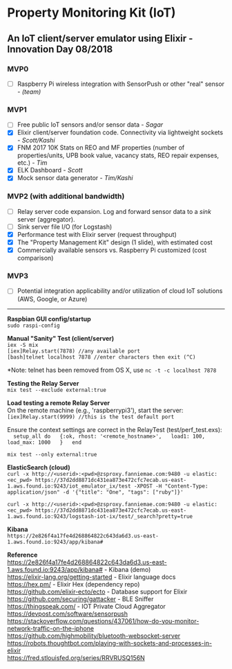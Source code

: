 # Property Monitoring Kit (IoT)
  An IoT client/server emulator using Elixir - Innovation Day 08/2018
---
### MVP0 
- [ ] Raspberry Pi wireless integration with SensorPush or other "real" sensor - *(team)*

### MVP1 
- [ ] Free public IoT sensors and/or sensor data - *Sagar*
- [x] Elixir client/server foundation code.  Connectivity via lightweight sockets - *Scott/Kashi*
- [x] FNM 2017 10K Stats on REO and MF properties (number of properties/units, UPB book value, vacancy stats, REO repair expenses, etc.) - *Tim*
- [x] ELK Dashboard - *Scott*
- [x] Mock sensor data generator - *Tim/Kashi* 

### MVP2 (with additional bandwidth)
- [ ] Relay server code expansion. Log and forward sensor data to a *sink* server (aggregator).  
- [ ] Sink server file I/O (for Logstash)
- [x] Performance test with Elixir server (request throughput)
- [x] The "Property Management Kit" design (1 slide), with estimated cost 
- [x] Commercially available sensors vs. Raspberry Pi customized (cost comparison)

### MVP3
- [ ] Potential integration applicability and/or utilization of cloud IoT solutions (AWS, Google, or Azure)

---
**Raspbian GUI config/startup**  
`sudo raspi-config`  

**Manual "Sanity" Test (client/server)**  
`iex -S mix`  
`[iex]Relay.start(7878) //any available port`  
`[bash]telnet localhost 7878 //enter characters then exit (^C)`  

*Note: telnet has been removed from OS X, use `nc -t -c localhost 7878`

**Testing the Relay Server**  
`mix test --exclude external:true`  

**Load testing a remote Relay Server**  
On the remote machine (e.g., 'raspberrypi3'), start the server:  
`[iex]Relay.start(9999) //this is the test default port`  

Ensure the context settings are correct in the RelayTest (test/perf_test.exs):  
`  setup_all do  
    {:ok, rhost: '<remote_hostname>',  
          load1: 100,  
          load_max: 1000  
    }  
  end`  

`mix test --only external:true`  

**ElasticSearch (cloud)**  
`curl -x http://<userid>:<pwd>@zsproxy.fanniemae.com:9480 -u elastic:<ec_pwd> https://37d2dd8871dc431ea873e472cfc7ecab.us-east-1.aws.found.io:9243/iot_emulator_ix/test -XPOST -H "Content-Type: application/json" -d '{"title": "One", "tags": ["ruby"]}'`  

`curl -x http://<userid>:<pwd>@zsproxy.fanniemae.com:9480 -u elastic:<ec_pwd> https://37d2dd8871dc431ea873e472cfc7ecab.us-east-1.aws.found.io:9243/logstash-iot-ix/test/_search?pretty=true`  

**Kibana**  
`https://2e826f4a17fe4d268864822c643da6d3.us-east-1.aws.found.io:9243/app/kibana#`  

**Reference**   
https://2e826f4a17fe4d268864822c643da6d3.us-east-1.aws.found.io:9243/app/kibana# - Kibana (demo)  
https://elixir-lang.org/getting-started - Elixir language docs  
https://hex.pm/ - Elixir Hex (dependency repo)  
https://github.com/elixir-ecto/ecto - Database support for Elixir  
https://github.com/securing/gattacker - BLE Sniffer  
https://thingspeak.com/ - IOT Private Cloud Aggregator  
https://devpost.com/software/sensorpush  
https://stackoverflow.com/questions/437061/how-do-you-monitor-network-traffic-on-the-iphone  
https://github.com/highmobility/bluetooth-websocket-server  
https://robots.thoughtbot.com/playing-with-sockets-and-processes-in-elixir  
https://fred.stlouisfed.org/series/RRVRUSQ156N  
